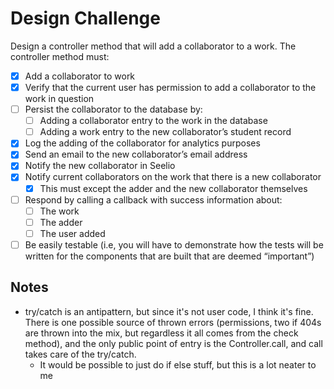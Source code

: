 # Design Challenge

Design a controller method that will add a collaborator to a work. The controller method must:

- [x] Add a collaborator to work
- [x] Verify that the current user has permission to add a collaborator to the work in question
- [ ] Persist the collaborator to the database by:
  - [ ] Adding a collaborator entry to the work in the database
  - [ ] Adding a work entry to the new collaborator’s student record
- [x] Log the adding of the collaborator for analytics purposes
- [x] Send an email to the new collaborator’s email address
- [x] Notify the new collaborator in Seelio
- [x] Notify current collaborators on the work that there is a new collaborator
  - [x] This must except the adder and the new collaborator themselves
- [ ] Respond by calling a callback with success information about:
  - [ ] The work
  - [ ] The adder
  - [ ] The user added
- [ ] Be easily testable (i.e, you will have to demonstrate how the tests will be written for the components that are built that are deemed “important”)

## Notes

- try/catch is an antipattern, but since it's not user code, I think it's fine. There is one possible source of thrown errors (permissions, two if 404s are thrown into the mix, but regardless it all comes from the check method), and the only public point of entry is the Controller.call, and call takes care of the try/catch.
  - It would be possible to just do if else stuff, but this is a lot neater to me
